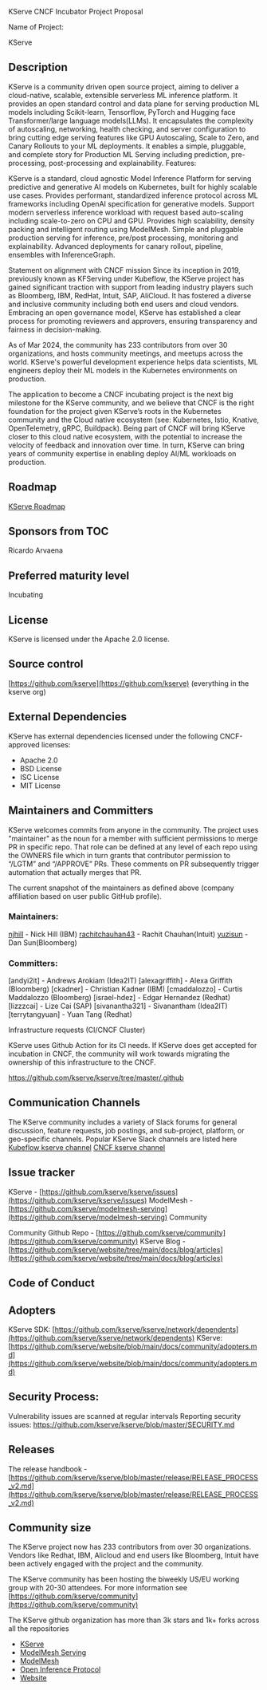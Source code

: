 KServe CNCF Incubator Project Proposal

Name of Project:

KServe

## Description

KServe is a community driven open source project, aiming to deliver a cloud-native, scalable, extensible serverless ML inference platform. It provides an open standard control and data plane for serving production ML models including Scikit-learn, Tensorflow, PyTorch and Hugging face Transformer/large language models(LLMs).
It encapsulates the complexity of autoscaling, networking, health checking, and server configuration to bring cutting edge serving features like GPU Autoscaling, Scale to Zero, and Canary Rollouts to your ML deployments. It enables a simple, pluggable, and complete story for Production ML Serving including prediction, pre-processing, post-processing and explainability. 
Features:

KServe is a standard, cloud agnostic Model Inference Platform for serving predictive and generative AI models on Kubernetes, built for highly scalable use cases.
Provides performant, standardized inference protocol across ML frameworks including OpenAI specification for generative models.
Support modern serverless inference workload with request based auto-scaling including scale-to-zero on CPU and GPU.
Provides high scalability, density packing and intelligent routing using ModelMesh.
Simple and pluggable production serving for inference, pre/post processing, monitoring and explainability.
Advanced deployments for canary rollout, pipeline, ensembles with InferenceGraph.

Statement on alignment with CNCF mission
Since its inception in 2019, previously known as KFServing under Kubeflow, the KServe project has gained significant traction with support from leading industry players such as Bloomberg, IBM, RedHat, Intuit, SAP, AliCloud. It has fostered a diverse and inclusive community including both end users and cloud vendors. Embracing an open governance model, KServe has established a clear process for promoting reviewers and approvers, ensuring transparency and fairness in decision-making.

As of Mar 2024, the community has 233 contributors from over 30 organizations, and hosts community meetings, and meetups across the world. KServe's powerful development experience helps data scientists, ML engineers deploy their ML models in the Kubernetes environments on production. 

The application to become a CNCF incubating project is the next big milestone for the KServe community, and we believe that CNCF is the right foundation for the project given KServe’s roots in the Kubernetes community and the Cloud native ecosystem (see: Kubernetes, Istio, Knative, OpenTelemetry, gRPC, Buildpack). Being part of CNCF will bring KServe closer to this cloud native ecosystem, with the potential to increase the velocity of feedback and innovation over time. In turn, KServe can bring years of community expertise in enabling deploy AI/ML workloads on production.


## Roadmap

[KServe Roadmap](https://github.com/kserve/kserve/blob/master/ROADMAP.md)

## Sponsors from TOC

Ricardo Arvaena

## Preferred maturity level

Incubating

## License

KServe is licensed under the Apache 2.0 license.

## Source control

[https://github.com/kserve](https://github.com/kserve) (everything in the kserve org)

## External Dependencies

KServe has external dependencies licensed under the following CNCF-approved licenses:

* Apache 2.0
* BSD License
* ISC License
* MIT License


## Maintainers and Committers

KServe welcomes commits from anyone in the community. The project uses "maintainer" as the noun for a member with sufficient permissions to merge PR in specific repo. That role can be defined at any level of each repo using the OWNERS file which in turn grants that contributor permission to “/LGTM” and “/APPROVE” PRs. These comments on PR subsequently trigger automation that actually merges that PR. 

The current snapshot of the maintainers as defined above (company affiliation based on user public GitHub profile). 

### Maintainers:

[njhill](https://github.com/njhill) - Nick Hill (IBM)
[rachitchauhan43](https://github.com/rachitchauhan43) - Rachit Chauhan(Intuit)
[yuzisun](https://github.com/yuzisun) - Dan Sun(Bloomberg)

### Committers:

[andyi2it] - Andrews Arokiam (Idea2IT)
[alexagriffith] - Alexa Griffith (Bloomberg)
[ckadner] - Christian Kadner (IBM)
[cmaddalozzo] - Curtis Maddalozzo (Bloomberg)
[israel-hdez] - Edgar Hernandez (Redhat)
[lizzzcai] - Lize Cai (SAP)
[sivanantha321] - Sivanantham (Idea2IT)
[terrytangyuan] - Yuan Tang (Redhat)

Infrastructure requests (CI/CNCF Cluster)

KServe uses Github Action for its CI needs. If KServe does get accepted for incubation in CNCF, the community will work towards migrating the ownership of this infrastructure to the CNCF.

https://github.com/kserve/kserve/tree/master/.github

## Communication Channels

The KServe community includes a variety of Slack forums for general discussion, feature requests, job postings, and sub-project, platform, or geo-specific channels. Popular KServe Slack channels are listed here 
[Kubeflow kserve channel](https://kubeflow.slack.com/archives/CH6E58LNP)
[CNCF kserve channel](https://cloud-native.slack.com/archives/C06AH2C3K8B)

## Issue tracker

KServe - [https://github.com/kserve/kserve/issues](https://github.com/kserve/kserve/issues)
ModelMesh - [https://github.com/kserve/modelmesh-serving](https://github.com/kserve/modelmesh-serving)
Community

Community Github Repo - [https://github.com/kserve/community](https://github.com/kserve/community)
KServe Blog - [https://github.com/kserve/website/tree/main/docs/blog/articles](https://github.com/kserve/website/tree/main/docs/blog/articles)

## Code of Conduct

## Adopters

KServe SDK: [https://github.com/kserve/kserve/network/dependents](https://github.com/kserve/kserve/network/dependents)
KServe: [https://github.com/kserve/website/blob/main/docs/community/adopters.md](https://github.com/kserve/website/blob/main/docs/community/adopters.md)

## Security Process:

Vulnerability issues are scanned at regular intervals
Reporting security issues: https://github.com/kserve/kserve/blob/master/SECURITY.md

## Releases

The release handbook - [https://github.com/kserve/kserve/blob/master/release/RELEASE_PROCESS_v2.md](https://github.com/kserve/kserve/blob/master/release/RELEASE_PROCESS_v2.md)

## Community size

The KServe project now has 233 contributors from over 30 organizations. Vendors like Redhat, IBM, Alicloud and end users like Bloomberg, Intuit have been actively engaged with the project and the community. 

The KServe community has been hosting the biweekly US/EU working group with 20-30 attendees. For more information see [https://github.com/kserve/community](https://github.com/kserve/community)

The KServe github organization has more than 3k stars and 1k+ forks across all the repositories

* [KServe](https://github.com/kserve/kserve)
* [ModelMesh Serving](https://github.com/kserve/modelmesh-serving)
* [ModelMesh](https://github.com/kserve/modelmesh)
* [Open Inference Protocol](https://github.com/kserve/open-inference-protocol)
* [Website](https://github.com/kserve/website)

